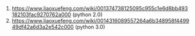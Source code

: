 1.  https://www.liaoxuefeng.com/wiki/001374738125095c955c1e6d8bb493182103fac9270762a000  (python 2.0)
2.  https://www.liaoxuefeng.com/wiki/0014316089557264a6b348958f449949df42a6d3a2e542c000  (python 3.0)